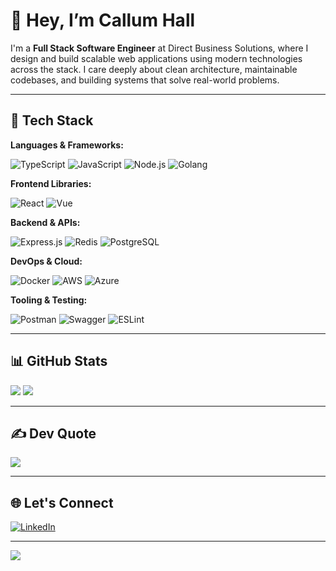 # 👋 Hey, I’m Callum Hall

I'm a **Full Stack Software Engineer** at Direct Business Solutions, where I design and build scalable web applications using modern technologies across the stack. I care deeply about clean architecture, maintainable codebases, and building systems that solve real-world problems.

---

## 🚀 Tech Stack

**Languages & Frameworks:**

![TypeScript](https://img.shields.io/badge/typescript-%23007ACC.svg?style=for-the-badge&logo=typescript&logoColor=white)
![JavaScript](https://img.shields.io/badge/javascript-%23F7DF1E.svg?style=for-the-badge&logo=javascript&logoColor=black)
![Node.js](https://img.shields.io/badge/node.js-%23339933.svg?style=for-the-badge&logo=node.js&logoColor=white)
![Golang](https://img.shields.io/badge/go-%2300ADD8.svg?style=for-the-badge&logo=go&logoColor=white)

**Frontend Libraries:**

![React](https://img.shields.io/badge/react-%2320232a.svg?style=for-the-badge&logo=react&logoColor=%2361DAFB)
![Vue](https://img.shields.io/badge/vuejs-%2335495e.svg?style=for-the-badge&logo=vue.js&logoColor=%234FC08D)

**Backend & APIs:**

![Express.js](https://img.shields.io/badge/express-%23404d59.svg?style=for-the-badge&logo=express&logoColor=white)
![Redis](https://img.shields.io/badge/redis-%23DD0031.svg?style=for-the-badge&logo=redis&logoColor=white)
![PostgreSQL](https://img.shields.io/badge/postgres-%23316192.svg?style=for-the-badge&logo=postgresql&logoColor=white)

**DevOps & Cloud:**

![Docker](https://img.shields.io/badge/docker-%230db7ed.svg?style=for-the-badge&logo=docker&logoColor=white)
![AWS](https://img.shields.io/badge/aws-%23FF9900.svg?style=for-the-badge&logo=amazonaws&logoColor=white)
![Azure](https://img.shields.io/badge/azure-%230072C6.svg?style=for-the-badge&logo=microsoftazure&logoColor=white)

**Tooling & Testing:**

![Postman](https://img.shields.io/badge/Postman-%23FF6C37.svg?style=for-the-badge&logo=postman&logoColor=white)
![Swagger](https://img.shields.io/badge/Swagger-%23Clojure.svg?style=for-the-badge&logo=swagger&logoColor=white)
![ESLint](https://img.shields.io/badge/ESLint-%234B3263.svg?style=for-the-badge&logo=eslint&logoColor=white)

---

## 📊 GitHub Stats

![](https://github-readme-streak-stats.herokuapp.com/?user=cal3574&theme=radical&hide_border=false)
![](https://github-readme-stats.vercel.app/api/top-langs/?username=cal3574&theme=radical&hide_border=false&layout=compact)

---

## ✍️ Dev Quote

![](https://quotes-github-readme.vercel.app/api?type=horizontal&theme=gruvbox)

---

## 🌐 Let's Connect

[![LinkedIn](https://img.shields.io/badge/LinkedIn-%230077B5.svg?style=for-the-badge&logo=linkedin&logoColor=white)](https://www.linkedin.com/in/callum-hall-b62944211/)

---

[![](https://visitcount.itsvg.in/api?id=cal3574&label=Profile%20Views&pretty=false)](https://visitcount.itsvg.in)

